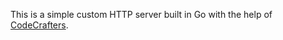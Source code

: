 This is a simple custom HTTP server built in Go with the help of [CodeCrafters](https://app.codecrafters.io/courses/http-server/overview).